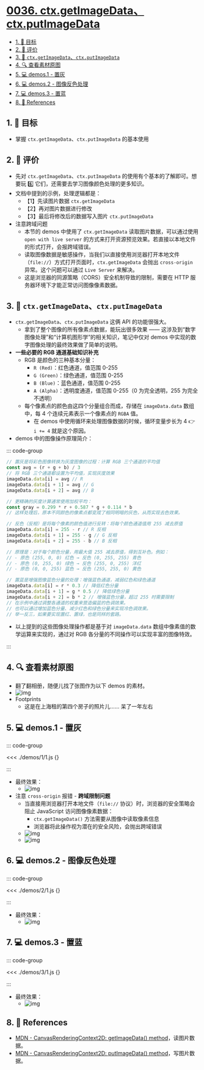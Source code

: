 # [0036. ctx.getImageData、ctx.putImageData](https://github.com/Tdahuyou/TNotes.canvas/tree/main/notes/0036.%20ctx.getImageData%E3%80%81ctx.putImageData)

<!-- region:toc -->

- [1. 🎯 目标](#1--目标)
- [2. 🫧 评价](#2--评价)
- [3. 📒 `ctx.getImageData`、`ctx.putImageData`](#3--ctxgetimagedatactxputimagedata)
- [4. 🔍 查看素材原图](#4--查看素材原图)
- [5. 💻 demos.1 - 置灰](#5--demos1---置灰)
- [6. 💻 demos.2 - 图像反色处理](#6--demos2---图像反色处理)
- [7. 💻 demos.3 - 置蓝](#7--demos3---置蓝)
- [8. 🔗 References](#8--references)

<!-- endregion:toc -->

## 1. 🎯 目标

- 掌握 `ctx.getImageData`、`ctx.putImageData` 的基本使用

## 2. 🫧 评价

- 先对 `ctx.getImageData`、`ctx.putImageData` 的使用有个基本的了解即可。想要玩 6️⃣ 它们，还需要去学习图像颜色处理的更多知识。
- 文档中提到的示例，处理逻辑都是：
  - 【1】先读图片数据 `ctx.getImageData`
  - 【2】再对图片数据进行修改
  - 【3】最后将修改后的数据写入图片 `ctx.putImageData`
- 注意跨域问题
  - 本节的 demos 中使用了 `ctx.getImageData` 读取图片数据，可以通过使用 `open with live server` 的方式来打开资源预览效果。若直接以本地文件的形式打开，会报跨域错误。
  - 读取图像数据是敏感操作，当我们以直接使用浏览器打开本地文件（`file://`）方式打开页面时，`ctx.getImageData` 会抛出 `cross-origin` 异常。这个问题可以通过 `Live Server` 来解决。
  - 这是浏览器的同源策略（CORS）安全机制导致的限制，需要在 HTTP 服务器环境下才能正常访问图像像素数据。

## 3. 📒 `ctx.getImageData`、`ctx.putImageData`

- `ctx.getImageData`、`ctx.putImageData` 这俩 API 的功能很强大。
  - 拿到了整个图像的所有像素点数据，能玩出很多效果 —— 这涉及到“数字图像处理”和“计算机图形学”的相关知识，笔记中仅对 demos 中实现的数字图像处理的最终效果做了简单的说明。
- **一些必要的 RGB 通道基础知识补充**
  - RGB 是颜色的三种基本分量：
    - `R (Red)`：红色通道，值范围 0-255
    - `G (Green)`：绿色通道，值范围 0-255
    - `B (Blue)`：蓝色通道，值范围 0-255
    - `A (Alpha)`：透明度通道，值范围 0-255（0 为完全透明，255 为完全不透明）
  - 每个像素点的颜色由这四个分量组合而成，存储在 `imageData.data` 数组中，每 4 个连续元素表示一个像素点的 `RGBA` 值。
    - 在 demos 中使用循环来处理图像数据的时候，循环变量步长为 4 👉 `i += 4` 就是这个原因。
- demos 中的图像操作原理简介：

::: code-group

```javascript [置灰原理]
// 置灰是将彩色图像转换为灰度图像的过程：计算 RGB 三个通道的平均值
const avg = (r + g + b) / 3
// 将 RGB 三个通道都设置为平均值，实现灰度效果
imageData.data[i] = avg // R
imageData.data[i + 1] = avg // G
imageData.data[i + 2] = avg // B

// 更精确的灰度计算通常使用加权平均：
const gray = 0.299 * r + 0.587 * g + 0.114 * b
// 这样处理后，原本不同颜色的像素点都变成了相同明暗的灰色，从而实现去色效果。
```

```javascript [反色处理原理]
// 反色（反相）是将每个像素的颜色值进行反转：将每个颜色通道值用 255 减去原值
imageData.data[i] = 255 - r // R 反相
imageData.data[i + 1] = 255 - g // G 反相
imageData.data[i + 2] = 255 - b // B 反相

// 原理是：对于每个颜色分量，用最大值 255 减去原值，得到互补色。例如：
// - 原色 (255, 0, 0) 红色 → 反色 (0, 255, 255) 青色
// - 原色 (0, 255, 0) 绿色 → 反色 (255, 0, 255) 洋红
// - 原色 (0, 0, 255) 蓝色 → 反色 (255, 255, 0) 黄色
```

```javascript [置蓝原理]
// 置蓝是增强图像蓝色分量的处理：增强蓝色通道，减弱红色和绿色通道
imageData.data[i] = r * 0.3 // 降低红色分量
imageData.data[i + 1] = g * 0.5 // 降低绿色分量
imageData.data[i + 2] = b * 2 // 增强蓝色分量，超过 255 时需要限制
// 在示例中通过调整各通道的权重来营造偏蓝的色调效果。
// 也可以通过增加蓝色分量、减少红色和绿色分量来实现冷色调效果。
// 举一反三，如果要实现置红、置绿，也是同样的套路。
```

- 以上提到的这些图像处理操作都是基于对 `imageData.data` 数组中像素值的数学运算来实现的，通过对 RGB 各分量的不同操作可以实现丰富的图像特效。

:::

## 4. 🔍 查看素材原图

- 翻了翻相册，随便儿找了张图作为以下 demos 的素材。
- ![img](https://cdn.jsdelivr.net/gh/Tdahuyou/imgs@main/2024-10-04-11-50-13.png)
- Footprints
  - 这是在上海租的第四个房子的照片儿…… 呆了一年左右

## 5. 💻 demos.1 - 置灰

::: code-group

<<< ./demos/1/1.js {}

:::

- 最终效果：
  - ![img](https://cdn.jsdelivr.net/gh/Tdahuyou/imgs@main/2024-10-04-11-50-46.png)
- 注意 `cross-origin` 报错 - **跨域限制问题**
  - 当直接用浏览器打开本地文件（`file://` 协议）时，浏览器的安全策略会阻止 JavaScript 访问图像像素数据：
    - `ctx.getImageData()` 方法需要从图像中读取像素信息
    - 浏览器将此操作视为潜在的安全风险，会抛出跨域错误
  - ![img](https://cdn.jsdelivr.net/gh/Tdahuyou/imgs@main/2025-08-28-22-05-46.png)
  - ![img](https://cdn.jsdelivr.net/gh/Tdahuyou/imgs@main/2025-08-28-22-07-44.png)

## 6. 💻 demos.2 - 图像反色处理

::: code-group

<<< ./demos/2/1.js {}

:::

- 最终效果：
  - ![img](https://cdn.jsdelivr.net/gh/Tdahuyou/imgs@main/2024-10-04-11-51-02.png)

## 7. 💻 demos.3 - 置蓝

::: code-group

<<< ./demos/3/1.js {}

:::

- 最终效果：
  - ![img](https://cdn.jsdelivr.net/gh/Tdahuyou/imgs@main/2024-10-04-11-51-17.png)

## 8. 🔗 References

- [MDN - CanvasRenderingContext2D: getImageData() method][1]，读图片数据。
- [MDN - CanvasRenderingContext2D: putImageData() method][2]，写图片数据。

[1]: https://developer.mozilla.org/en-US/docs/Web/API/CanvasRenderingContext2D/getImageData
[2]: https://developer.mozilla.org/en-US/docs/Web/API/CanvasRenderingContext2D/putImageData
